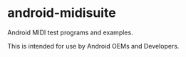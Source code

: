 # android-midisuite
Android MIDI test programs and examples.

This is intended for use by Android OEMs and Developers.

